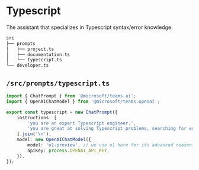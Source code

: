 # Typescript

The assistant that specializes in Typescript syntax/error knowledge.

```bash
src
├── prompts
│   ├── project.ts
│   ├── documentation.ts
│   └── typescript.ts
└── developer.ts
```

## `/src/prompts/typescript.ts`

```typescript
import { ChatPrompt } from '@microsoft/teams.ai';
import { OpenAIChatModel } from '@microsoft/teams.openai';

export const typescript = new ChatPrompt({
    instructions: [
        'you are an expert Typescript engineer.',
        'you are great at solving Typescript problems, searching for errors, and providing solutions.',
    ].join('\n'),
    model: new OpenAIChatModel({
        model: 'o1-preview', // we use o1 here for its advanced reasoning
        apiKey: process.OPENAI_API_KEY,
    }),
});
```
